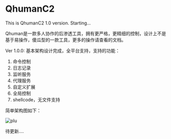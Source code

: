 # QhumanC2
This is QhumanC2 1.0 version. Starting...

Qhuman是一款多人协作的后渗透工具，拥有更严格，更精细的控制，设计上不是基于易操作，傻瓜型的一款工具，更多的操作请查看的文档。

Ver 1.0.0: 
  基本架构设计完成，全平台支持，支持的功能：
  1. 命令控制
  2. 日志记录
  3. 监听服务
  4. 代理服务
  5. 自定义扩展
  6. 全局控制
  7. shellcode，无文件支持

简单架构图如下：

![plu](https://github.com/angels520/QhumanC2/assets/65804806/1412ec20-e673-4e1e-b90a-a955d9ed9251)


待更新....
